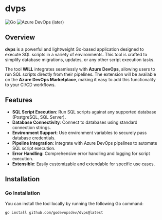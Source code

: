 # dvps

![Go](https://img.shields.io/badge/Go-1.23-blue)
![Azure DevOps](https://img.shields.io/badge/Azure%20DevOps-Extension-blue) (later) 

## Overview

**dvps** is a powerful and lightweight Go-based application designed to execute SQL scripts in a variety of environments. This tool is crafted to simplify database migrations, updates, or any other script execution tasks.

The tool **WILL** integrates seamlessly with **Azure DevOps**, allowing users to run SQL scripts directly from their pipelines. The extension will be available on the **Azure DevOps Marketplace**, making it easy to add this functionality to your CI/CD workflows.

## Features

- **SQL Script Execution**: Run SQL scripts against any supported database (PostgreSQL, SQL Server).
- **Database Connectivity**: Connect to databases using standard connection strings.
- **Environment Support**: Use environment variables to securely pass database credentials.
- **Pipeline Integration**: Integrate with Azure DevOps pipelines to automate SQL script execution.
- **Error Handling**: Comprehensive error handling and logging for script execution.
- **Extensible**: Easily customizable and extendable for specific use cases.

## Installation

### Go Installation

You can install the tool locally by running the following Go command:

```bash
go install github.com/godevopsdev/dvps@latest
